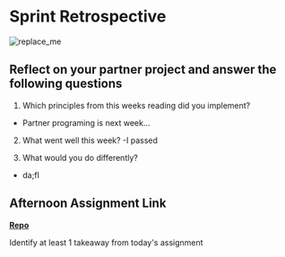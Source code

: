# Sprint Retrospective

![replace_me](https://codeworks.blob.core.windows.net/public/assets/img/illustrations/placeholder.svg)

## Reflect on your partner project and answer the following questions

1. Which principles from this weeks reading did you implement?
- Partner programing is next week...

2. What went well this week?
-I passed

3. What would you do differently?
- da;fl

## Afternoon Assignment Link

**[Repo](https://github.com/Randyhall91/tower)**

Identify at least 1 takeaway from today's assignment
